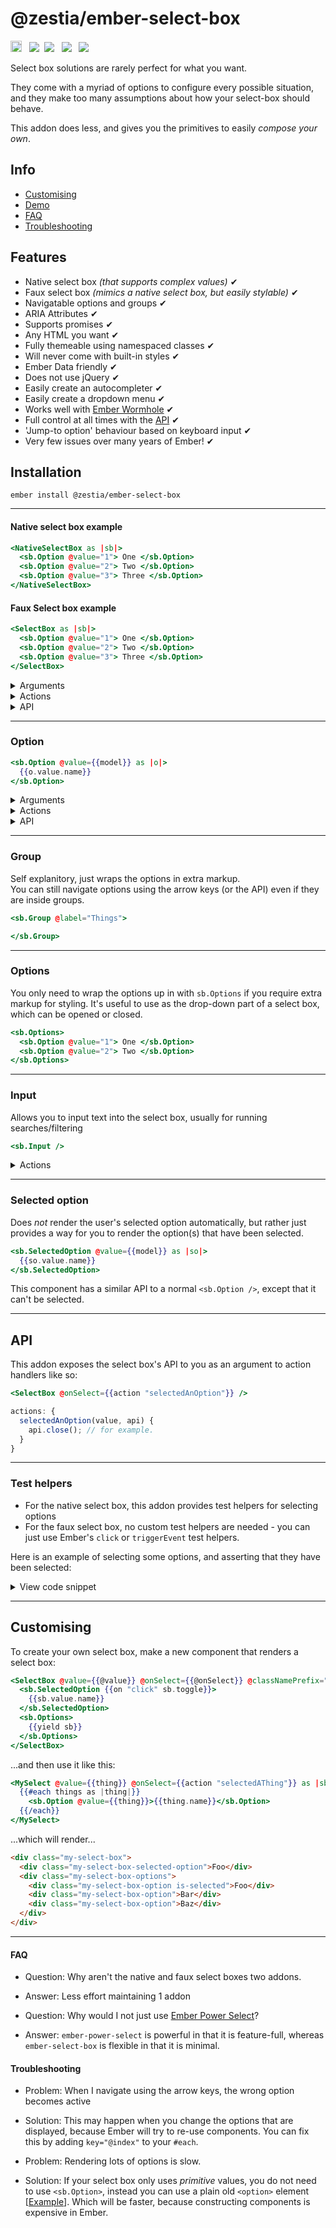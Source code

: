 # @zestia/ember-select-box

<a href="https://badge.fury.io/js/%40zestia%2Fember-select-box"><img src="https://badge.fury.io/js/%40zestia%2Fember-select-box.svg" alt="npm version" height="18"></a> &nbsp; <a href="http://travis-ci.org/zestia/ember-select-box"><img src="https://travis-ci.org/zestia/ember-select-box.svg?branch=master"></a> &nbsp;<a href="https://david-dm.org/zestia/ember-select-box#badge-embed"><img src="https://david-dm.org/zestia/ember-select-box.svg"></a> &nbsp; <a href="https://david-dm.org/zestia/ember-select-box#dev-badge-embed"><img src="https://david-dm.org/zestia/ember-select-box/dev-status.svg"></a> &nbsp; <a href="https://emberobserver.com/addons/@zestia/ember-select-box"><img src="https://emberobserver.com/badges/-zestia-ember-select-box.svg"></a>

Select box solutions are rarely perfect for what you want.

They come with a myriad of options to configure every possible situation, and they make too many assumptions about how your select-box should behave.

This addon does less, and gives you the primitives to easily _compose your own_.

## Info

- [Customising](#customising)
- <a href="https://zestia.github.io/ember-select-box" target="_blank">Demo</a>
- [FAQ](#faq)
- [Troubleshooting](#troubleshooting)

## Features

- Native select box _(that supports complex values)_ ✔︎
- Faux select box _(mimics a native select box, but easily stylable)_ ✔︎
- Navigatable options and groups ✔︎
- ARIA Attributes ✔︎
- Supports promises ✔︎
- Any HTML you want ✔︎
- Fully themeable using namespaced classes ✔︎
- Will never come with built-in styles ✔︎
- Ember Data friendly ✔︎
- Does not use jQuery ✔︎
- Easily create an autocompleter ✔︎
- Easily create a dropdown menu ✔︎
- Works well with [Ember Wormhole](https://github.com/yapplabs/ember-wormhole) ✔︎
- Full control at all times with the [API](#api) ✔︎
- 'Jump-to option' behaviour based on keyboard input ✔︎
- Very few issues over many years of Ember! ✔︎

## Installation

```
ember install @zestia/ember-select-box
```

<hr>

#### Native select box example

```handlebars
<NativeSelectBox as |sb|>
  <sb.Option @value="1"> One </sb.Option>
  <sb.Option @value="2"> Two </sb.Option>
  <sb.Option @value="3"> Three </sb.Option>
</NativeSelectBox>
```

#### Faux Select box example

```handlebars
<SelectBox as |sb|>
  <sb.Option @value="1"> One </sb.Option>
  <sb.Option @value="2"> Two </sb.Option>
  <sb.Option @value="3"> Three </sb.Option>
</SelectBox>
```

<details>
  <summary>Arguments</summary>
  <table>
    <tr width="200">
      <td>@classNamePrefix</td>
      <td>Adds a prefix to the class name of the select box and its child components</td>
    </tr>
    <tr>
      <td>@disabled</td>
      <td>If true adds an <code>is-disabled</code> class and makes it unfocusable with <code>tabindex="-1"</code></td>
    </tr>
    <tr>
      <td>@multiple</td>
      <td>If true, <code>@value</code> should be an array. Also adds an <code>is-multiple</code> class</td>
    </tr>
    <tr>
      <td>@searchDelayTime</td>
      <td>Milliseconds to debounce the <code>@onSearch</code> action from firing (default 100)</td>
    </tr>
    <tr>
      <td>@searchMinChars</td>
      <td>Prevents the <code>@onSearch</code> action from firing until there are enough chars (default 1)</td>
    </tr>
    <tr>
      <td>@searchSlowTime</td>
      <td>Milliseconds considered for a search to be taking too long (default 500)</td>
    </tr>
    <tr>
      <td>@value</td>
      <td>Used to determine which option(s) are selected, can be a promise</td>
    </tr>
  </table>
</details>

<details>
  <summary>Actions</summary>
  <table>
    <tr>
      <td width="200">@onBuildSelection</td>
      <td>
        Fired whenever a selection is made. This function receives the value most recently
        selected, and the currently selected values. The return value is used as the final selection.
        This is primarily used to customise the default behaviour of a multiple select box, but in
        most cases will not need to be used.
      </td>
    </tr>
    <tr>
      <td>@onClickOutside</td>
      <td>Useful for closing the select box</td>
    </tr>
    <tr>
      <td>@onClose</td>
      <td>
        Fired when the select box is closed
      </td>
    </tr>
    <tr>
      <td>@onFocusIn</td>
      <td>Fired when focus enters the select box</td>
    </tr>
    <tr>
      <td>@onFocusOut</td>
      <td>Fired when focus leaves the select box</td>
    </tr>
    <tr>
      <td>@onInit</td>
      <td>Fired when the select box initialises. Useful opportunity to get
      access to the select box's API which is passed as a parameter.</td>
    </tr>
    <tr>
      <td>@onInsertElement</td>
      <td>Fired when the select box's element is inserted into the DOM. Useful opportunity to
      get access to the element, which is a property on the select box's API</td>
    </tr>
    <tr>
      <td>@onOpen</td>
      <td>
        Fired when the select box is opened
      </td>
    </tr>
    <tr>
      <td>@onPressBackspace</td>
      <td></td>
    </tr>
    <tr>
      <td>@onPressDown</td>
      <td>Useful for navigating down</td>
    </tr>
    <tr>
      <td>@onPressEnter</td>
      <td>Useful for preventing default action of event</td>
    </tr>
    <tr>
      <td>@onPressEscape</td>
      <td>Useful for closing and/or resetting a select box</td>
    </tr>
    <tr>
      <td>@onPressKey</td>
      <td>A useful place to call <code>sb.activateOptionForKeyCode(e.keyCode)</code>, which
      can be used to activate an option based on the characters recently typed. This mimics
      the jump-to option behaviour found in native select boxes</td>
    </tr>
    <tr>
      <td>@onPressLeft</td>
      <td>Useful for navigating selected options</td>
    </tr>
    <tr>
      <td>@onPressRight</td>
      <td>Useful for navigating selected options</td>
    </tr>
    <tr>
      <td>@onPressTab</td>
      <td></td>
    </tr>
    <tr>
      <td>@onPressUp</td>
      <td>Useful for navigating up</td>
    </tr>
    <tr>
      <td>@onSearch</td>
      <td>Fired when the select box decides to run a search</td>
    </tr>
    <tr>
      <td>@onSearched</td>
      <td>Fired after the last succesful search attempt</td>
    </tr>
    <tr>
      <td>@onSearchError</td>
      <td>Fired if a search attempt failed</td>
    </tr>
    <tr>
      <td>@onSelect</td>
      <td>
        Fired when an option is clicked, or enter is pressed regardless as
        to whether the value changed or not (because a selection was made).
      </td>
    </tr>
    <tr>
      <td>@onUpdate</td>
      <td>
        Fired whenever the value changes, either by a new <code>@value</code>
        argument being passed in, or a selection is made that results in the value changing.
      </td>
    </tr>
  </table>
</details>

<details>
  <summary>API</summary>
  <table>
    <caption>Actions</caption>
    <tr>
      <td width="200">sb.activateNextOption</td>
      <td>
        Activates the next option<br><br>
        <code>scroll</code> Whether to scroll to the option (default <code>true</code>)
      </td>
    </tr>
    <tr>
      <td>sb.activateNextSelectedOption</td>
      <td>
        Activates the next selected option<br><br>
        <code>scroll</code> Whether to scroll to the selected option (default <code>true</code>)
      </td>
    </tr>
    <tr>
      <td>sb.activateOptionAtIndex</td>
      <td>
        Adds an <code>is-active</code> class to the option at the index<br><br>
        <code>index</code> Option to activate<br>
        <code>scroll</code> Whether to scroll to the option (default <code>false</code>)
      </td>
    </tr>
    <tr>
      <td>sb.activateOptionForKeyCode</td>
      <td>
        Mimics native select box behaviour by jumping to an appopriate option based on the <code>textContent</code> of the options. <a href="https://zestia.github.io/ember-select-box/#/simple-select">Demo</a><br><br>
        <code>keyCode</code> Character to match in the option's text<br>
        <code>scroll</code> Whether to scroll to the option (default <code>true</code>)
      </td>
    </tr>
    <tr>
      <td>sb.activatePreviousOption</td>
      <td>
        Activates the previous option<br><br>
        <code>scroll</code> Whether to scroll to the option (default <code>true</code>)
      </td>
    </tr>
    <tr>
      <td>sb.activatePreviousSelectedOption</td>
      <td>
        Activates the previous selected option<br><br>
        <code>scroll</code> Whether to scroll to the selected option (default <code>true</code>)
      </td>
    </tr>
    <tr>
      <td>sb.activateSelectedOptionAtIndex</td>
      <td>
        Activates the selected option at the index<br><br>
        <code>index</code> Selected option to activate<br>
        <code>scroll</code> Whether to scroll to the option (default <code>false</code>)
      </td>
    </tr>
    <tr>
      <td>sb.blurInput</td>
      <td>Unfocuses the input associated with the select box</td>
    </tr>
    <tr>
      <td>sb.cancelSearch</td>
      <td>
        'Cancels' searches currently in progress (even though promises are not cancelable).
      </td>
    </tr>
    <tr>
      <td>sb.close</td>
      <td>Closes the select box removing the <code>is-open</code> class name</td>
    </tr>
    <tr>
      <td>sb.deactivateOptions</td>
      <td>Makes no option be active</td>
    </tr>
    <tr>
      <td>sb.deactivateSelectedOptions</td>
      <td>Makes no selected option be active</td>
    </tr>
    <tr>
      <td>sb.focusInput</td>
      <td>Focuses the input associated with the select box</td>
    </tr>
    <tr>
      <td>sb.open</td>
      <td>Opens the select box, adding <code>is-open</code> class name</td>
    </tr>
    <tr>
      <td>sb.search</td>
      <td>Runs an arbitrary search using the search function provided by <code>@onSearch</code></td>
    </tr>
    <tr>
      <td>sb.select</td>
      <td>
        Selects arbitrary value(s).
        <code>@onSelect</code> will fire.
      </td>
    </tr>
    <tr>
      <td>sb.selectActiveOption</td>
      <td>Selects the value of whichever option is currently active</td>
    </tr>
    <tr>
      <td>sb.setInputValue</td>
      <td>
        Lets you update the input value.
        Useful for prefilling the input with the active option text for example.
      </td>
    </tr>
    <tr>
      <td>sb.toggle</td>
      <td>Opens or closes the select box</td>
    </tr>
    <tr>
      <td>sb.update</td>
      <td>
        Updates the selectbox with a new value(s).
        <code>@onUpdate</code> will fire.
      </td>
    </tr>
  </table>

  <table>
    <caption>Properties</caption>
    <tr>
      <td width="200">sb.element</td>
      <td>The DOM element of the select box</td>
    </tr>
    <tr>
      <td>sb.isBusy</td>
      <td>True if the select box is waiting for the <code>@value</code> argument, or it is waiting for a search to finish</td>
    </tr>
    <tr>
      <td>sb.isDisabled</td>
      <td>Whether or not the select box is currently disabled</td>
    </tr>
    <tr>
      <td>sb.isFocused</td>
      <td>Whether or not the select box is currently has focus</td>
    </tr>
    <tr>
      <td>sb.isFulfilled</td>
      <td>True if <code>@value</code> resolved</td>
    </tr>
    <tr>
      <td>sb.isMultiple</td>
      <td>True if the select box is allows selectiong multiple values</td>
    </tr>
    <tr>
      <td>sb.isOpen</td>
      <td>True if the select box is open</td>
    </tr>
    <tr>
      <td>sb.isPending</td>
      <td>True whilst <code>@value</code> is being resovled</td>
    </tr>
    <tr>
      <td>sb.isRejected</td>
      <td>True if <code>@value</code> failed to resolve</td>
    </tr>
    <tr>
      <td>sb.isSettled</td>
      <td>True once <code>@value</code> has resolved or rejected</td>
    </tr>
    <tr>
      <td>sb.isSlowSearch</td>
      <td>True if the promised search results are taking a while</td>
    </tr>
    <tr>
      <td>sb.value</td>
      <td>The selected value(s) of the select box</td>
    </tr>
  </table>
</details>

<hr>

### Option

```handlebars
<sb.Option @value={{model}} as |o|>
  {{o.value.name}}
</sb.Option>
```

<details>
  <summary>Arguments</summary>
  <table>
    <tr>
      <td>@disabled</td>
      <td>Prevents the option from being selected</td>
    </tr>
    <tr>
      <td>@selected</td>
      <td>
        For manually specifying that this option is selected.
        Preferably, allow selection to be automatically computed by just setting the <code>@values</code>
      </td>
    </tr>
    <tr>
      <td>@value</td>
      <td>Can be anything, including a promise</td>
    </tr>
  </table>
</details>

<details>
  <summary>Actions</summary>
  <table>
    <tr width="200">
      <td>@onActivate</td>
      <td>Fired when an individual option is activated</td>
    </tr>
    <tr>
      <td>@onSelect</td>
      <td>Useful for firing one-off actions when an option is selected</td>
    </tr>
  </table>
</details>

<details>
  <summary>API</summary>
  <table>
    <caption>Template only properties</caption>
    <tr width="200">
      <td>o.element</td>
      <td>The DOM element of the option component</td>
    </tr>
    <tr>
      <td>o.index</td>
      <td>The index of the option amongst the options</td>
    </tr>
    <tr>
      <td>o.isActive</td>
      <td>True if the option is active</td>
    </tr>
    <tr>
      <td>o.isDisabled</td>
      <td>Whether or not the option is currently disabled</td>
    </tr>
    <tr>
      <td>o.isFulfilled</td>
      <td>True if <code>@value</code> resolved</td>
    </tr>
    <tr>
      <td>o.isPending</td>
      <td>True whilst <code>@value</code> is being resovled</td>
    </tr>
    <tr>
      <td>o.isRejected</td>
      <td>True if <code>@value</code> failed to resolve</td>
    </tr>
    <tr>
      <td>o.isSelected</td>
      <td>Whether or not the option is currently selected</td>
    </tr>
    <tr>
      <td>o.isSettled</td>
      <td>True once <code>@value</code> has resolved or rejected</td>
    </tr>
    <tr>
      <td>o.value</td>
      <td>The value of the option</td>
    </tr>
  </table>
</details>

<hr>

### Group

Self explanitory, just wraps the options in extra markup.<br>
You can still navigate options using the arrow keys (or the API) even if they are inside groups.

```handlebars
<sb.Group @label="Things">

</sb.Group>
```

<hr>

### Options

You only need to wrap the options up in with `sb.Options` if you require extra markup for styling.
It's useful to use as the drop-down part of a select box, which can be opened or closed.

```handlebars
<sb.Options>
  <sb.Option @value="1"> One </sb.Option>
  <sb.Option @value="2"> Two </sb.Option>
</sb.Options>
```

<hr>

### Input

Allows you to input text into the select box, usually for running searches/filtering

```handlebars
<sb.Input />
```

<details>
  <summary>Actions</summary>
  <table>
    <tr width="200">
      <td>@onClear</td>
      <td>Fired when text is cleared completely</td>
    </tr>
    <tr>
      <td>@onDelete</td>
      <td>Fired when there is no text present, but backspace is pressed</td>
    </tr>
    <tr>
      <td>@onInput</td>
      <td>Fired when text is input</td>
    </tr>
  </table>
</details>

<hr>

### Selected option

Does _not_ render the user's selected option automatically, but rather just provides a way for you to render the option(s) that have been selected.

```handlebars
<sb.SelectedOption @value={{model}} as |so|>
  {{so.value.name}}
</sb.SelectedOption>
```

This component has a similar API to a normal `<sb.Option />`, except that it can't be selected.

<hr>

## API

This addon exposes the select box's API to you as an argument to action handlers like so:

```handlebars
<SelectBox @onSelect={{action "selectedAnOption"}} />
```

```javascript
actions: {
  selectedAnOption(value, api) {
    api.close(); // for example.
  }
}
```

<hr>

### Test helpers

- For the native select box, this addon provides test helpers for selecting options
- For the faux select box, no custom test helpers are needed - you can just use Ember's `click` or `triggerEvent` test helpers.

Here is an example of selecting some options, and asserting that they have been selected:

<details>
  <summary>View code snippet</summary>

```javascript
import {
  getNativeMultipleSelectBoxValue,
  selectNativeOptionsByValue,
  selectNativeOptionsByLabel
} from '@zestia/ember-select-box/test-support/helpers/selecting';

// ...

test('selecting things', async function(assert) {
  assert.expect(1);

  await render(hbs`
    <NativeSelectBox @multiple={{true}} as |sb|>
      <sb.Option @value={{1}}>One</sb.Option>
      <sb.Option @value={{2}}>Two</sb.Option>
      <sb.Option @value={{3}}>Three</sb.Option>
    </NativeSelectBox>
  `);

  await selectNativeOptionsByValue('.select-box', [1, 2]);
  // or: await selectNativeOptionsByLabel('.select-box', ['One', 'Two']);

  assert.deepEqual(getNativeMultipleSelectBoxValue('.select-box'), [
    'One',
    'Two'
  ]);
});
```

</details>

<hr>

## Customising

To create your own select box, make a new component that renders a select box:

```handlebars
<SelectBox @value={{@value}} @onSelect={{@onSelect}} @classNamePrefix="my-select-box" as |sb|>
  <sb.SelectedOption {{on "click" sb.toggle}}>
    {{sb.value.name}}
  </sb.SelectedOption>
  <sb.Options>
    {{yield sb}}
  </sb.Options>
</SelectBox>
```

...and then use it like this:

```handlebars
<MySelect @value={{thing}} @onSelect={{action "selectedAThing"}} as |sb|>
  {{#each things as |thing|}}
    <sb.Option @value={{thing}}>{{thing.name}}</sb.Option>
  {{/each}}
</MySelect>
```

...which will render...

```html
<div class="my-select-box">
  <div class="my-select-box-selected-option">Foo</div>
  <div class="my-select-box-options">
    <div class="my-select-box-option is-selected">Foo</div>
    <div class="my-select-box-option">Bar</div>
    <div class="my-select-box-option">Baz</div>
  </div>
</div>
```

<hr>

#### FAQ

- Question: Why aren't the native and faux select boxes two addons.<br>
- Answer: Less effort maintaining 1 addon

- Question: Why would I not just use [Ember Power Select](https://github.com/cibernox/ember-power-select)?
- Answer: `ember-power-select` is powerful in that it is feature-full, whereas `ember-select-box` is flexible in that it is minimal.

#### Troubleshooting

- Problem: When I navigate using the arrow keys, the wrong option becomes active
- Solution: This may happen when you change the options that are displayed, because Ember will try to
  re-use components. You can fix this by adding `key="@index"` to your `#each`.

- Problem: Rendering lots of options is slow.
- Solution: If your select box only uses _primitive_ values, you do not need to use `<sb.Option>`, instead you can
  use a plain old `<option>` element [[Example](tests/dummy/app/templates/fast-native-single-select.hbs)]. Which will be faster, because constructing components is expensive in Ember.
